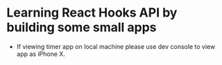 # Learning React Hooks API by building some small apps

* If viewing timer app on local machine please use dev console to view app as iPhone X.
